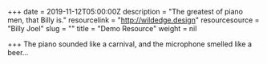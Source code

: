 +++
date = 2019-11-12T05:00:00Z
description = "The greatest of piano men, that Billy is."
resourcelink = "http://wildedge.design"
resourcesource = "Billy Joel"
slug = ""
title = "Demo Resource"
weight = nil

+++
The piano sounded like a carnival, and the microphone smelled like a beer...